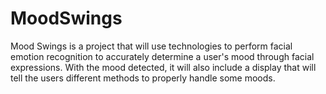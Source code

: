 # MoodSwings

Mood Swings is a project that will use technologies to perform facial emotion recognition to accurately determine a user's mood through facial expressions. With the mood detected, it will also include a display that will tell the users different methods to properly handle some moods.

